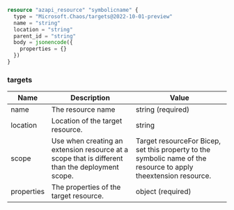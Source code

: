 ```terraform
resource "azapi_resource" "symbolicname" {
  type = "Microsoft.Chaos/targets@2022-10-01-preview"
  name = "string"
  location = "string"
  parent_id = "string"
  body = jsonencode({
    properties = {}
  })
}

```

### targets

| Name | Description | Value |
|-|-|-|
| name | The resource name | string (required) |
| location | Location of the target resource. | string |
| scope | Use when creating an extension resource at a scope that is different than the deployment scope. | Target resourceFor Bicep, set this property to the symbolic name of the resource to apply theextension resource. |
| properties | The properties of the target resource. | object (required) |


